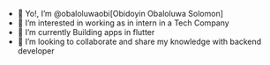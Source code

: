 - 👋 Yo!, I’m @obaloluwaobi[Obidoyin Obaloluwa Solomon]
- 👀 I’m interested in working as in intern in a Tech Company
- 🌱 I’m currently Building apps in flutter
- 💞️ I’m looking to collaborate and share my knowledge with backend developer

